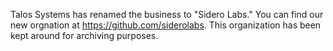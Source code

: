 Talos Systems has renamed the business to "Sidero Labs."
You can find our new orgnation at https://github.com/siderolabs.
This organization has been kept around for archiving purposes.
